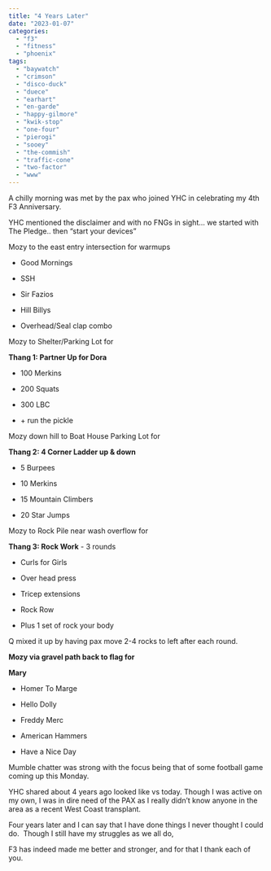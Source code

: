 ```yaml
---
title: "4 Years Later"
date: "2023-01-07"
categories: 
  - "f3"
  - "fitness"
  - "phoenix"
tags: 
  - "baywatch"
  - "crimson"
  - "disco-duck"
  - "duece"
  - "earhart"
  - "en-garde"
  - "happy-gilmore"
  - "kwik-stop"
  - "one-four"
  - "pierogi"
  - "sooey"
  - "the-commish"
  - "traffic-cone"
  - "two-factor"
  - "www"
---
```


A chilly morning was met by the pax who joined YHC in celebrating my 4th F3 Anniversary.  

YHC mentioned the disclaimer and with no FNGs in sight… we started with The Pledge.. then “start your devices”

Mozy to the east entry intersection for warmups 

- Good Mornings

- SSH

- Sir Fazios 

- Hill Billys 

- Overhead/Seal clap combo

Mozy to Shelter/Parking Lot for 

**Thang 1: Partner Up for Dora** 

- 100 Merkins

- 200 Squats 

- 300 LBC

- \+ run the pickle

Mozy down hill to Boat House Parking Lot for 

**Thang 2: 4 Corner Ladder up & down** 

- 5 Burpees 

- 10 Merkins

- 15 Mountain Climbers

- 20 Star Jumps

Mozy to Rock Pile near wash overflow for

**Thang 3: Rock Work** \- 3 rounds

- Curls for Girls 

- Over head press 

- Tricep extensions

- Rock Row 

- Plus 1 set of rock your body

Q mixed it up by having pax move 2-4 rocks to left after each round. 

**Mozy via gravel path back to flag for**

**Mary** 

- Homer To Marge 

- Hello Dolly

- Freddy Merc

- American Hammers 

- Have a Nice Day

Mumble chatter was strong with the focus being that of some football game coming up this Monday.  

YHC shared about 4 years ago looked like vs today. Though I was active on my own, I was in dire need of the PAX as I really didn’t know anyone in the area as a recent West Coast transplant. 

Four years later and I can say that I have done things I never thought I could do.  Though I still have my struggles as we all do, 

F3 has indeed made me better and stronger, and for that I thank each of you.
